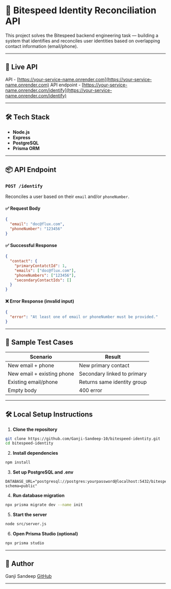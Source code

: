 # 🧠 Bitespeed Identity Reconciliation API

This project solves the Bitespeed backend engineering task — building a system that identifies and reconciles user identities based on overlapping contact information (email/phone).

---

## 🚀 Live API
API          - [https://your-service-name.onrender.com](https://your-service-name.onrender.com)
API endpoint - [https://your-service-name.onrender.com/identify](https://your-service-name.onrender.com/identify)

---

## 🛠 Tech Stack

- **Node.js**
- **Express**
- **PostgreSQL**
- **Prisma ORM**

---

## 📦 API Endpoint

### `POST /identify`

Reconciles a user based on their `email` and/or `phoneNumber`.

#### ✅ Request Body
```json
{
  "email": "doc@flux.com",
  "phoneNumber": "123456"
}
````

#### ✅ Successful Response

```json
{
  "contact": {
    "primaryContatctId": 1,
    "emails": ["doc@flux.com"],
    "phoneNumbers": ["123456"],
    "secondaryContactIds": []
  }
}
```

#### ❌ Error Response (invalid input)

```json
{
  "error": "At least one of email or phoneNumber must be provided."
}
```

---

## 🧪 Sample Test Cases

| Scenario                   | Result                      |
| -------------------------- | --------------------------- |
| New email + phone          | New primary contact         |
| New email + existing phone | Secondary linked to primary |
| Existing email/phone       | Returns same identity group |
| Empty body                 | 400 error                   |

---

## 🛠️ Local Setup Instructions

1. **Clone the repository**

```bash
git clone https://github.com/Ganji-Sandeep-10/bitespeed-identity.git
cd bitespeed-identity
```

2. **Install dependencies**

```bash
npm install
```

3. **Set up PostgreSQL and .env**

```env
DATABASE_URL="postgresql://postgres:yourpassword@localhost:5432/bitespeed?schema=public"
```

4. **Run database migration**

```bash
npx prisma migrate dev --name init
```

5. **Start the server**

```bash
node src/server.js
```

6. **Open Prisma Studio (optional)**

```bash
npx prisma studio
```

---
## 🙌 Author

Ganji Sandeep
[GitHub](https://github.com/Ganji-Sandeep-10)

---
